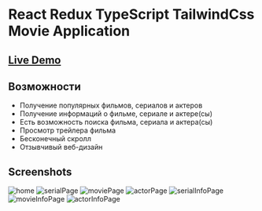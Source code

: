 # React Redux TypeScript TailwindCss Movie Application



## [Live Demo](https://movie-j475bez1q-kunduz-rahat.vercel.app/)

## Возможности

- Получение популярных фильмов, сериалов и актеров
- Получение информаций о фильме, сериале и актере(сы)
- Есть возможность поиска фильма, сериала и актера(сы)
- Просмотр трейлера фильма
- Бесконечный скролл
- Отзывчивый веб-дизайн


## Screenshots


![home](/src/assets/home.jpg)
![serialPage](/src/assets/serialsPage.jpg)
![moviePage](/src/assets/moviePage.jpg)
![actorPage](/src/assets/actorsPage.jpg)
![serialInfoPage](/src/assets/aboutSerial.jpg)
![movieInfoPage](/src/assets/aboutMovie.jpg)
![actorInfoPage](/src/assets/aboutActor.jpg)


